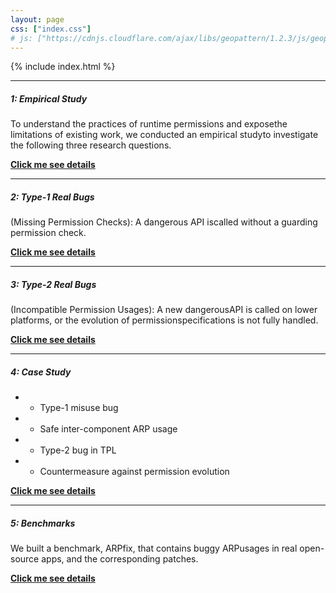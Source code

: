 ```yaml
---
layout: page
css: ["index.css"]
# js: ["https://cdnjs.cloudflare.com/ajax/libs/geopattern/1.2.3/js/geopattern.min.js", "projects.js"]
---
```

{% include index.html %}

______

##### 1: Empirical Study
To understand the practices of runtime permissions and exposethe limitations of existing work, we conducted an empirical studyto investigate the following three research questions.

[**Click me see details**](https://aper-project.github.io/benchmarks)

___

##### 2: Type-1 Real Bugs
(Missing Permission Checks): A dangerous API iscalled without a guarding permission check.

[**Click me see details**](https://aper-project.github.io/benchmarks)

---

##### 3: Type-2 Real Bugs
(Incompatible Permission Usages): A new dangerousAPI is called on lower platforms, or the evolution of permissionspecifications is not fully handled.

[**Click me see details**](https://aper-project.github.io/benchmarks)

---

##### 4: Case Study
- * Type-1 misuse bug
- * Safe inter-component ARP usage
- * Type-2 bug in TPL
- * Countermeasure against permission evolution

[**Click me see details**](https://aper-project.github.io/benchmarks)

---

##### 5: Benchmarks
We built a benchmark, ARPfix, that contains buggy ARPusages in real open-source apps, and the corresponding patches.


[**Click me see details**](https://aper-project.github.io/benchmarks)